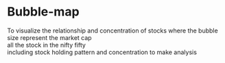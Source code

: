 # Bubble-map
To visualize the relationship and concentration of stocks
where the bubble size represent the market cap
<br>
all the stock in the nifty fifty <br>
including   stock holding pattern and  concentration to make analysis
